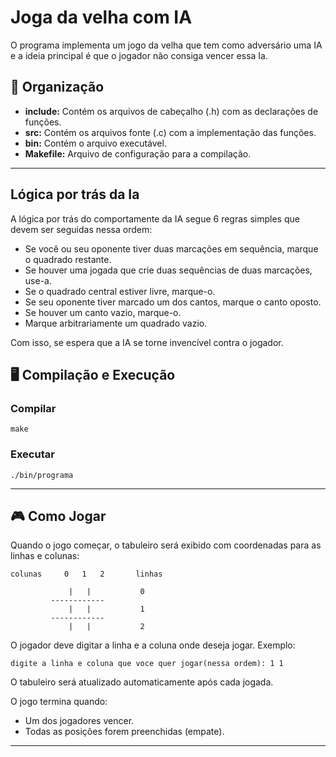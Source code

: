 # Joga da velha com IA
O programa implementa um jogo da velha que tem como adversário uma IA e a ideia principal é que o jogador não consiga vencer essa Ia.

## 📂 Organização
-  **include:** Contém os arquivos de cabeçalho (.h) com as declarações de funções.
-  **src:** Contém os arquivos fonte (.c) com a implementação das funções.
-  **bin:** Contém o arquivo executável.
-  **Makefile:** Arquivo de configuração para a compilação.
---

## Lógica por trás da Ia
A lógica por trás do comportamente da IA segue 6 regras simples que devem ser seguidas nessa ordem:

- Se você ou seu oponente tiver duas marcações em sequência, marque o 
quadrado restante.
- Se houver uma jogada que crie duas sequências de duas marcações, 
use-a.
- Se o quadrado central estiver livre, marque-o. 
- Se seu oponente tiver marcado um dos cantos, marque o canto oposto.
- Se houver um canto vazio, marque-o.
- Marque arbitrariamente um quadrado vazio.

Com isso, se espera que a IA se torne invencível contra o jogador.

## 🖥️ Compilação e Execução

### Compilar
```
make
```

### Executar
```
./bin/programa
```
---

## 🎮 Como Jogar

Quando o jogo começar, o tabuleiro será exibido com coordenadas para as linhas e colunas:

```
colunas     0   1   2       linhas

             |   |           0
         ------------
             |   |           1
         ------------
             |   |           2
```
O jogador deve digitar a linha e a coluna onde deseja jogar. Exemplo:

```
digite a linha e coluna que voce quer jogar(nessa ordem): 1 1
```
O tabuleiro será atualizado automaticamente após cada jogada.

O jogo termina quando:
- Um dos jogadores vencer.
- Todas as posições forem preenchidas (empate).

---
